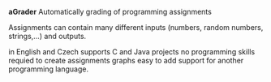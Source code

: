 **aGrader**
Automatically grading of programming assignments

Assignments can contain many different inputs (numbers, random numbers, strings,...) and outputs.

in English and Czech
supports C and Java projects
no programming skills requied to create assignments
graphs
easy to add support for another programming language.
